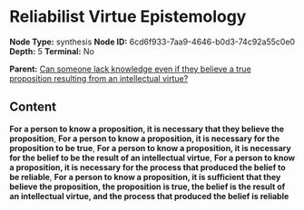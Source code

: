 # Reliabilist Virtue Epistemology

**Node Type:** synthesis
**Node ID:** 6cd6f933-7aa9-4646-b0d3-74c92a55c0e0
**Depth:** 5
**Terminal:** No

**Parent:** [Can someone lack knowledge even if they believe a true proposition resulting from an intellectual virtue?](can-someone-lack-knowledge-even-if-they-believe-a-true-proposition-resulting-from-an-intellectual-virtue-antithesis-2dc7cd2b-9820-4300-a87c-098bce96cd4d.md)

## Content

**For a person to know a proposition, it is necessary that they believe the proposition**, **For a person to know a proposition, it is necessary for the proposition to be true**, **For a person to know a proposition, it is necessary for the belief to be the result of an intellectual virtue**, **For a person to know a proposition, it is necessary for the process that produced the belief to be reliable**, **For a person to know a proposition, it is sufficient that they believe the proposition, the proposition is true, the belief is the result of an intellectual virtue, and the process that produced the belief is reliable**
